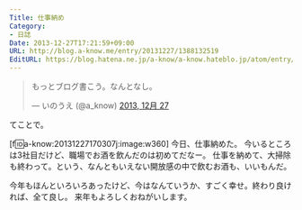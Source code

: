 ```yaml
---
Title: 仕事納め
Category:
- 日誌
Date: 2013-12-27T17:21:59+09:00
URL: http://blog.a-know.me/entry/20131227/1388132519
EditURL: https://blog.hatena.ne.jp/a-know/a-know.hateblo.jp/atom/entry/12921228815727979243
---
```



<blockquote class="twitter-tweet" lang="ja"><p>もっとブログ書こう。なんとなし。</p>&mdash; いのうえ (@a_know) <a href="https://twitter.com/a_know/statuses/416408321466175488">2013, 12月 27</a></blockquote>

てことで。



[f:id:a-know:20131227170307j:image:w360]
今日、仕事納めた。
今いるところは3社目だけど、職場でお酒を飲んだのは初めてだなー。
仕事を納めて、大掃除も終わって。という、なんともいえない開放感の中で飲むお酒も、いいもんだ。


今年もほんといろいろあったけど、今はなんていうか、すごく幸せ。終わり良ければ、全て良し。
来年もよろしくおねがいします。
